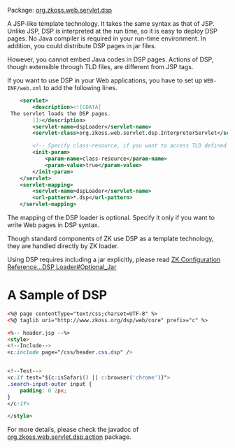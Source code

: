 Package:
[org.zkoss.web.servlet.dsp](http://www.zkoss.org/javadoc/latest/zk/org/zkoss/web/servlet/dsp/package-summary.html)

A JSP-like template technology. It takes the same syntax as that of JSP.
Unlike JSP, DSP is interpreted at the run time, so it is easy to deploy
DSP pages. No Java compiler is required in your run-time environment. In
addition, you could distribute DSP pages in jar files.

However, you cannot embed Java codes in DSP pages. Actions of DSP,
though extensible through TLD files, are different from JSP tags.

If you want to use DSP in your Web applications, you have to set up
`WEB-INF/web.xml` to add the following lines.

```xml
    <servlet>
        <description><![CDATA[
 The servlet loads the DSP pages.
        ]]></description>
        <servlet-name>dspLoader</servlet-name>
        <servlet-class>org.zkoss.web.servlet.dsp.InterpreterServlet</servlet-class>

        <!-- Specify class-resource, if you want to access TLD defined in jar files -->
        <init-param>
            <param-name>class-resource</param-name>
            <param-value>true</param-value>
        </init-param>            
    </servlet>
    <servlet-mapping>
        <servlet-name>dspLoader</servlet-name>
        <url-pattern>*.dsp</url-pattern>
    </servlet-mapping>
```

The mapping of the DSP loader is optional. Specify it only if you want
to write Web pages in DSP syntax.

Though standard components of ZK use DSP as a template technology, they
are handled directly by ZK loader.

Using DSP requires including a jar explicitly, please read [ ZK Configuration Reference...DSP Loader#Optional_Jar]({{site.baseurl}}/zk_config_ref/web.xml/dsp_loader#Optional_Jar)

# A Sample of DSP

```html
<%@ page contentType="text/css;charset=UTF-8" %>
<%@ taglib uri="http://www.zkoss.org/dsp/web/core" prefix="c" %>

<%-- header.jsp --%>
<style>
<!--Include-->
<c:include page="/css/header.css.dsp" />


<!--Test-->
<c:if test="${c:isSafari() || c:browser('chrome')}">
.search-input-outer input {
    padding: 0 2px;
}
</c:if>

</style>
```

For more details, please check the javadoc of
[org.zkoss.web.servlet.dsp.action](http://www.zkoss.org/javadoc/latest/zk/org/zkoss/web/servlet/dsp/action/package-summary.html)
package.

